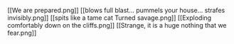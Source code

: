 [[We are prepared.png]]
[[blows full blast... pummels your house... strafes invisibly.png]]
[[spits like a tame cat Turned savage.png]]
[[Exploding comfortably down on the cliffs.png]]
[[Strange, it is a huge nothing that we fear.png]]